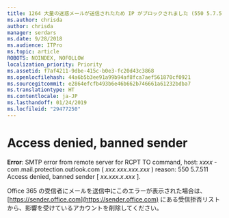 ```yaml
---
title: 1264 大量の迷惑メールが送信されたため IP がブロックされました (550 5.7.51)
ms.author: chrisda
author: chrisda
manager: serdars
ms.date: 9/28/2018
ms.audience: ITPro
ms.topic: article
ROBOTS: NOINDEX, NOFOLLOW
localization_priority: Priority
ms.assetid: f7af4211-9dbe-415c-b0e3-fc20d43c3868
ms.openlocfilehash: 44a6b5b3ee91a99b94af8fca7aef561870cf0921
ms.sourcegitcommit: e2864efcfb493b6e46b662b746661a61232bdba7
ms.translationtype: HT
ms.contentlocale: ja-JP
ms.lasthandoff: 01/24/2019
ms.locfileid: "29477250"
---
```

# <a name="access-denied-banned-sender"></a>Access denied, banned sender

 **Error**: SMTP error from remote server for RCPT TO command, host:  *xxxx*  -com.mail.protection.outlook.com (  *xxx.xxx.xxx.xxx*  ) reason: 550 5.7.511 Access denied, banned sender [  *xx.xxx.x.xxx*  ]. 
  
Office 365 の受信者にメールを送信中にこのエラーが表示された場合は、[https://sender.office.com](https://sender.office.com) にある受信拒否リストから、影響を受けているアカウントを削除してください。
  

